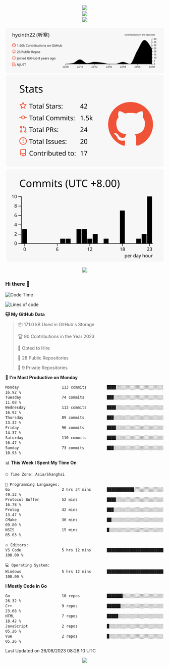 <div align="center"> <img src="https://metrics.lecoq.io/hycinth22?template=classic&config.timezone=Asia%2FShanghai"> </div>

<div align="center"> <img src="https://github-readme-stats.vercel.app/api/top-langs/?username=hycinth22&hide_title=true&hide_border=true&layout=compact&langs_count=6&text_color=000&icon_color=fff&bg_color=0,52fa5a,4dfcff,c64dff&theme=graywhite" /> </div>

<div align="center"> <img src="https://github-profile-trophy.vercel.app/?username=hycinth22" /> </div>

<div align="center">
 
![](https://raw.githubusercontent.com/hycinth22/hycinth22/main/profile-summary-card-output/swift/0-profile-details.svg)
![](https://raw.githubusercontent.com/hycinth22/hycinth22/main/profile-summary-card-output/swift/3-stats.svg) ![](https://raw.githubusercontent.com/hycinth22/hycinth22/main/profile-summary-card-output/swift/4-productive-time.svg)

</div>

<div align="center"> <img src="https://github-readme-streak-stats.herokuapp.com/?user=hycinth22" /> </div>


### Hi there 👋

<!--
**pinelliar/pinelliar** is a ✨ _special_ ✨ repository because its `README.md` (this file) appears on your GitHub profile.

Here are some ideas to get you started:

- 🔭 I’m currently working on ...
- 🌱 I’m currently learning ...
- 👯 I’m looking to collaborate on ...
- 🤔 I’m looking for help with ...
- 💬 Ask me about ...
- 📫 How to reach me: ...
- 😄 Pronouns: ...
- ⚡ Fun fact: ...
-->

<!--START_SECTION:waka-->
![Code Time](http://img.shields.io/badge/Code%20Time-1%2C116%20hrs%2014%20mins-blue)

![Lines of code](https://img.shields.io/badge/From%20Hello%20World%20I%27ve%20Written-1.3%20million%20lines%20of%20code-blue)

**🐱 My GitHub Data** 

> 📦 171.0 kB Used in GitHub's Storage 
 > 
> 🏆 90 Contributions in the Year 2023
 > 
> 💼 Opted to Hire
 > 
> 📜 28 Public Repositories 
 > 
> 🔑 9 Private Repositories 
 > 
📅 **I'm Most Productive on Monday** 

```text
Monday                   113 commits         ████░░░░░░░░░░░░░░░░░░░░░   16.92 % 
Tuesday                  74 commits          ███░░░░░░░░░░░░░░░░░░░░░░   11.08 % 
Wednesday                113 commits         ████░░░░░░░░░░░░░░░░░░░░░   16.92 % 
Thursday                 89 commits          ███░░░░░░░░░░░░░░░░░░░░░░   13.32 % 
Friday                   96 commits          ████░░░░░░░░░░░░░░░░░░░░░   14.37 % 
Saturday                 110 commits         ████░░░░░░░░░░░░░░░░░░░░░   16.47 % 
Sunday                   73 commits          ███░░░░░░░░░░░░░░░░░░░░░░   10.93 % 
```


📊 **This Week I Spent My Time On** 

```text
🕑︎ Time Zone: Asia/Shanghai

💬 Programming Languages: 
Go                       2 hrs 34 mins       ████████████░░░░░░░░░░░░░   49.32 % 
Protocol Buffer          52 mins             ████░░░░░░░░░░░░░░░░░░░░░   16.78 % 
Prolog                   42 mins             ███░░░░░░░░░░░░░░░░░░░░░░   13.47 % 
CMake                    30 mins             ██░░░░░░░░░░░░░░░░░░░░░░░   09.80 % 
NSIS                     15 mins             █░░░░░░░░░░░░░░░░░░░░░░░░   05.03 % 

🔥 Editors: 
VS Code                  5 hrs 12 mins       █████████████████████████   100.00 % 

💻 Operating System: 
Windows                  5 hrs 12 mins       █████████████████████████   100.00 % 
```

**I Mostly Code in Go** 

```text
Go                       10 repos            ███████░░░░░░░░░░░░░░░░░░   26.32 % 
C++                      9 repos             ██████░░░░░░░░░░░░░░░░░░░   23.68 % 
HTML                     7 repos             █████░░░░░░░░░░░░░░░░░░░░   18.42 % 
JavaScript               2 repos             █░░░░░░░░░░░░░░░░░░░░░░░░   05.26 % 
Vue                      2 repos             █░░░░░░░░░░░░░░░░░░░░░░░░   05.26 % 
```




 Last Updated on 26/08/2023 08:28:10 UTC
<!--END_SECTION:waka-->


<div align="center">
 
![](https://github-readme-stats.vercel.app/api/wakatime?username=hycinth22&layout=compact&langs_count=10)

</div>
